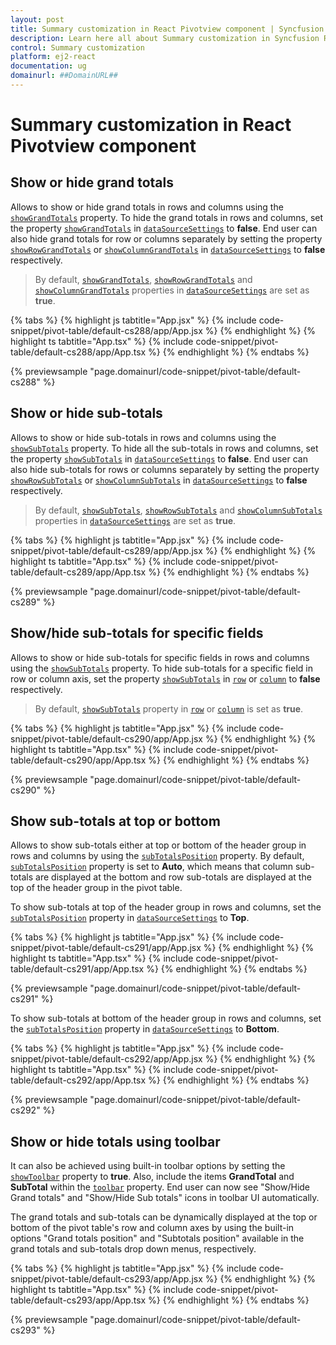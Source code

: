 ```yaml
---
layout: post
title: Summary customization in React Pivotview component | Syncfusion
description: Learn here all about Summary customization in Syncfusion React Pivotview component of Syncfusion Essential JS 2 and more.
control: Summary customization 
platform: ej2-react
documentation: ug
domainurl: ##DomainURL##
---
```


# Summary customization in React Pivotview component

## Show or hide grand totals

Allows to show or hide grand totals in rows and columns using the [`showGrandTotals`](https://ej2.syncfusion.com/react/documentation/api/pivotview/dataSourceSettingsModel/#showgrandtotals) property. To hide the grand totals in rows and columns, set the property [`showGrandTotals`](https://ej2.syncfusion.com/react/documentation/api/pivotview/dataSourceSettingsModel/#showgrandtotals) in [`dataSourceSettings`](https://ej2.syncfusion.com/react/documentation/api/pivotview/#datasourcesettings) to **false**. End user can also hide grand totals for row or columns separately by setting the property [`showRowGrandTotals`](https://ej2.syncfusion.com/react/documentation/api/pivotview/dataSourceSettingsModel/#showrowgrandtotals) or [`showColumnGrandTotals`](https://ej2.syncfusion.com/react/documentation/api/pivotview/dataSourceSettingsModel/#showcolumngrandtotals) in [`dataSourceSettings`](https://ej2.syncfusion.com/react/documentation/api/pivotview/#datasourcesettings) to **false** respectively.

> By default, [`showGrandTotals`](https://ej2.syncfusion.com/react/documentation/api/pivotview/dataSourceSettingsModel/#showgrandtotals), [`showRowGrandTotals`](https://ej2.syncfusion.com/react/documentation/api/pivotview/dataSourceSettingsModel/#showrowgrandtotals) and [`showColumnGrandTotals`](https://ej2.syncfusion.com/react/documentation/api/pivotview/dataSourceSettingsModel/#showcolumngrandtotals) properties in [`dataSourceSettings`](https://ej2.syncfusion.com/react/documentation/api/pivotview/#datasourcesettings) are set as **true**.

{% tabs %}
{% highlight js tabtitle="App.jsx" %}
{% include code-snippet/pivot-table/default-cs288/app/App.jsx %}
{% endhighlight %}
{% highlight ts tabtitle="App.tsx" %}
{% include code-snippet/pivot-table/default-cs288/app/App.tsx %}
{% endhighlight %}
{% endtabs %}

 {% previewsample "page.domainurl/code-snippet/pivot-table/default-cs288" %}

## Show or hide sub-totals

Allows to show or hide sub-totals in rows and columns using the [`showSubTotals`](https://ej2.syncfusion.com/react/documentation/api/pivotview/dataSourceSettingsModel/#showsubtotals) property. To hide all the sub-totals in rows and columns, set the property [`showSubTotals`](https://ej2.syncfusion.com/react/documentation/api/pivotview/dataSourceSettingsModel/#showsubtotals) in [`dataSourceSettings`](https://ej2.syncfusion.com/react/documentation/api/pivotview/#datasourcesettings) to **false**. End user can also hide sub-totals for rows or columns separately by setting the property [`showRowSubTotals`](https://ej2.syncfusion.com/react/documentation/api/pivotview/dataSourceSettingsModel/#showrowsubtotals) or [`showColumnSubTotals`](https://ej2.syncfusion.com/react/documentation/api/pivotview/dataSourceSettingsModel/#showcolumnsubtotals) in [`dataSourceSettings`](https://ej2.syncfusion.com/react/documentation/api/pivotview/#datasourcesettings) to **false** respectively.

> By default, [`showSubTotals`](https://ej2.syncfusion.com/react/documentation/api/pivotview/dataSourceSettingsModel/#showsubtotals), [`showRowSubTotals`](https://ej2.syncfusion.com/react/documentation/api/pivotview/dataSourceSettingsModel/#showrowsubtotals) and [`showColumnSubTotals`](https://ej2.syncfusion.com/react/documentation/api/pivotview/dataSourceSettingsModel/#showcolumnsubtotals) properties in [`dataSourceSettings`](https://ej2.syncfusion.com/react/documentation/api/pivotview/#datasourcesettings) are set as **true**.

{% tabs %}
{% highlight js tabtitle="App.jsx" %}
{% include code-snippet/pivot-table/default-cs289/app/App.jsx %}
{% endhighlight %}
{% highlight ts tabtitle="App.tsx" %}
{% include code-snippet/pivot-table/default-cs289/app/App.tsx %}
{% endhighlight %}
{% endtabs %}

 {% previewsample "page.domainurl/code-snippet/pivot-table/default-cs289" %}

## Show/hide sub-totals for specific fields

Allows to show or hide sub-totals for specific fields in rows and columns using the [`showSubTotals`](https://ej2.syncfusion.com/react/documentation/api/pivotview/dataSourceSettingsModel/#showsubtotals) property. To hide sub-totals for a specific field in row or column axis, set the property [`showSubTotals`](https://ej2.syncfusion.com/react/documentation/api/pivotview/dataSourceSettingsModel/#showsubtotals) in [`row`](https://ej2.syncfusion.com/react/documentation/api/pivotview/dataSourceSettingsModel/#rows) or [`column`](https://ej2.syncfusion.com/react/documentation/api/pivotview/dataSourceSettingsModel/#columns) to **false** respectively.

> By default, [`showSubTotals`](https://ej2.syncfusion.com/react/documentation/api/pivotview/dataSourceSettingsModel/#showsubtotals) property in [`row`](https://ej2.syncfusion.com/react/documentation/api/pivotview/dataSourceSettingsModel/#rows) or [`column`](https://ej2.syncfusion.com/react/documentation/api/pivotview/dataSourceSettingsModel/#columns) is set as **true**.

{% tabs %}
{% highlight js tabtitle="App.jsx" %}
{% include code-snippet/pivot-table/default-cs290/app/App.jsx %}
{% endhighlight %}
{% highlight ts tabtitle="App.tsx" %}
{% include code-snippet/pivot-table/default-cs290/app/App.tsx %}
{% endhighlight %}
{% endtabs %}

 {% previewsample "page.domainurl/code-snippet/pivot-table/default-cs290" %}

## Show sub-totals at top or bottom

Allows to show sub-totals either at top or bottom of the header group in rows and columns by using the [`subTotalsPosition`](https://ej2.syncfusion.com/react/documentation/api/pivotview/dataSourceSettings/#subtotalsposition) property. By default, [`subTotalsPosition`](https://ej2.syncfusion.com/react/documentation/api/pivotview/dataSourceSettings/#subtotalsposition) property is set to **Auto**, which means that column sub-totals are displayed at the bottom and row sub-totals are displayed at the top of the header group in the pivot table.

To show sub-totals at top of the header group in rows and columns, set the [`subTotalsPosition`](https://ej2.syncfusion.com/react/documentation/api/pivotview/dataSourceSettings/#subtotalsposition) property in [`dataSourceSettings`](https://ej2.syncfusion.com/react/documentation/api/pivotview/dataSourceSettings/) to **Top**.

{% tabs %}
{% highlight js tabtitle="App.jsx" %}
{% include code-snippet/pivot-table/default-cs291/app/App.jsx %}
{% endhighlight %}
{% highlight ts tabtitle="App.tsx" %}
{% include code-snippet/pivot-table/default-cs291/app/App.tsx %}
{% endhighlight %}
{% endtabs %}

 {% previewsample "page.domainurl/code-snippet/pivot-table/default-cs291" %}

To show sub-totals at bottom of the header group in rows and columns, set the [`subTotalsPosition`](https://ej2.syncfusion.com/react/documentation/api/pivotview/dataSourceSettings/#subtotalsposition) property in [`dataSourceSettings`](https://ej2.syncfusion.com/react/documentation/api/pivotview/dataSourceSettings/) to **Bottom**.

{% tabs %}
{% highlight js tabtitle="App.jsx" %}
{% include code-snippet/pivot-table/default-cs292/app/App.jsx %}
{% endhighlight %}
{% highlight ts tabtitle="App.tsx" %}
{% include code-snippet/pivot-table/default-cs292/app/App.tsx %}
{% endhighlight %}
{% endtabs %}

 {% previewsample "page.domainurl/code-snippet/pivot-table/default-cs292" %}

## Show or hide totals using toolbar

It can also be achieved using built-in toolbar options by setting the [`showToolbar`](https://ej2.syncfusion.com/react/documentation/api/pivotview/#showtoolbar) property to **true**. Also, include the items **GrandTotal** and **SubTotal** within the [`toolbar`](https://ej2.syncfusion.com/react/documentation/api/pivotview/#toolbar) property. End user can now see "Show/Hide Grand totals" and "Show/Hide Sub totals" icons in toolbar UI automatically.

The grand totals and sub-totals can be dynamically displayed at the top or bottom of the pivot table's row and column axes by using the built-in options "Grand totals position" and "Subtotals position" available in the grand totals and sub-totals drop down menus, respectively.

{% tabs %}
{% highlight js tabtitle="App.jsx" %}
{% include code-snippet/pivot-table/default-cs293/app/App.jsx %}
{% endhighlight %}
{% highlight ts tabtitle="App.tsx" %}
{% include code-snippet/pivot-table/default-cs293/app/App.tsx %}
{% endhighlight %}
{% endtabs %}

 {% previewsample "page.domainurl/code-snippet/pivot-table/default-cs293" %}